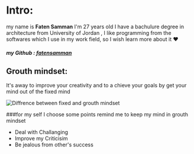 # Intro:
my name is **Faten Samman** I'm 27 years old I have a bachulure degree in architecture from University of Jordan , I like programming from the softwares which I use in my work field, so I wish learn more about it :heart:
##### my Github : [fatensamman](https://github.com/Fatensamman)


## Grouth mindset:
  It's away to improve your creativity and to a chieve your goals by get your mind out of the fixed mind

![Diffrence between fixed and grouth mindset](https://www.sdiclarity.com/wp-content/uploads/2019/01/growth-5c-20vs-_35489972-629x1024.png)


###for my self I choose some points remind me to keep my mind in grouth mindset

  * Deal with Challanging 
  * Improve my Criticisim
  * Be jealous from other's success
